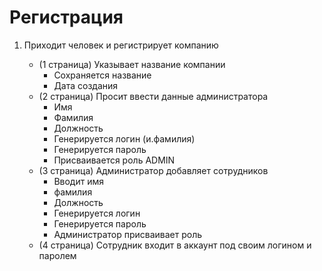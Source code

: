 # Регистрация

1) Приходит человек и регистрирует компанию
    
    * (1 страница) Указывает название компании
      * Сохраняется название
      * Дата создания
    * (2 страница) Просит ввести данные администратора
      * Имя
      * Фамилия
      * Должность
      * Генерируется логин (и.фамилия)
      * Генерируется пароль
      * Присваивается роль ADMIN
    * (3 страница) Администратор добавляет сотрудников
      * Вводит имя
      * фамилия
      * Должность
      * Генерируется логин
      * Генерируется пароль
      * Администратор присваивает роль
    * (4 страница) Сотрудник входит в аккаунт под своим логином и паролем